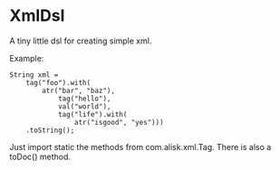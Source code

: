 # XmlDsl

A tiny little dsl for creating simple xml.

Example:

    String xml =
        tag("foo").with(
            atr("bar", "baz"),
                tag("hello"),
                val("world"),
                tag("life").with(
                    atr("isgood", "yes")))
        .toString();


Just import static the methods from com.alisk.xml.Tag.
There is also a toDoc() method.
